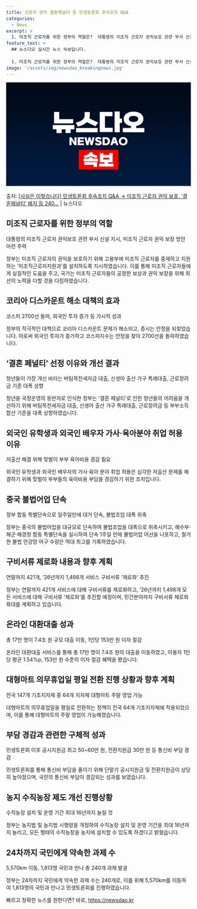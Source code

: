 ```yaml
---
title: 근로자 권익 결혼페널티 등 민생토론회 후속조치 Q&A
categories:
  - News
excerpt: >
  1. 미조직 근로자를 위한 정부의 역할은?  대통령의 미조직 근로자 권익보호 관련 부서 신설 지시, 미조직 …
feature_text: >
  ## 뉴스다오 실시간 뉴스 속보입니다.

  1. 미조직 근로자를 위한 정부의 역할은?  대통령의 미조직 근로자 권익보호 관련 부서 신설 지시, 미조직 …
image: '/assets/img/newsdao_breakingnews.jpg'
---
```


![뉴스다오 속보](/assets/img/newsdao_breakingnews.jpg)

<p>출처: <a href="https://newsdao.kr/3527" rel="dofollow">[사실은 이렇습니다] 민생토론회 후속조치 Q&A → 미조직 근로자 권익 보호, ‘결혼페널티’ 폐지 등 240…</a> | 뉴스다오</p>

<h2 data-ke-size="size26">미조직 근로자를 위한 정부의 역할</h2>
<p data-ke-size="size16">대통령의 미조직 근로자 권익보호 관련 부서 신설 지시, 미조직 근로자 권익 보장 방안 마련 주력</p>
정부는 미조직 근로자의 권익을 보호하기 위해 고용부에 미조직 근로자를 중재하고 지원하는 '미조직근로자지원과'를 설치하도록 지시하였습니다. 
이를 통해 미조직 근로자들에게 실질적인 도움을 주고, 국가는 미조직 근로자들의 공정한 보상과 권익 보장을 위해 최선의 노력을 다할 것을 다짐하였습니다.

<h2 data-ke-size="size26">코리아 디스카운트 해소 대책의 효과</h2>
<p data-ke-size="size16">코스피 2700선 돌파, 외국인 투자 증가 등 가시적 성과</p>
정부의 적극적인 대책으로 코리아 디스카운트 문제가 해소되고, 증시는 안정을 되찾았습니다. 이로써 외국인 투자가 증가하고 코스피지수는 안정을 찾아 2700선을 돌파하였습니다.

<h2 data-ke-size="size26">‘결혼 페널티’ 선정 이유와 개선 결과</h2>
<p data-ke-size="size16">청년들이 가장 개선 바라는 버팀목전세자금 대출, 신생아 출산 가구 특례대출, 근로장려금 기준 대폭 상향</p>
청년을 국정운영의 동반자로 인식한 정부는 '결혼 페널티'로 인한 청년들의 어려움을 개선하기 위해 버팀목전세자금 대출, 신생아 출산 가구 특례대출, 근로장려금 등 부부소득 합산 기준을 대폭 상향하였습니다.

<h2 data-ke-size="size26">외국인 유학생과 외국인 배우자 가사·육아분야 취업 허용 이유</h2>
<p data-ke-size="size16">저출산 해결 위해 맞벌이 부부 육아비용 경감 필요</p>
외국인 유학생과 외국인 배우자의 가사·육아 분야 취업 허용은 심각한 저출산 문제를 해결하기 위해 맞벌이 부부들의 육아비용 부담을 경감하기 위한 조치입니다.

<h2 data-ke-size="size26">중국 불법어업 단속</h2>
<p data-ke-size="size16">정부 합동 특별단속으로 일주일만에 대거 단속, 불법조업 대폭 위축</p>
정부는 중국의 불법어업을 대규모로 단속하여 불법조업을 대폭으로 위축시키고, 해수부·해군·해경청 합동 특별단속을 실시하여 단속 1주일 만에 불법어업 어선을 나포하고, 철거한 불법 안강망 어구 수량은 역대 최고를 기록하였습니다.

<h2 data-ke-size="size26">구비서류 제로화 내용과 향후 계획</h2>
<p data-ke-size="size16">연말까지 421개, ’26년까지 1,498개 서비스 구비서류 ‘제로화’ 추진</p>
정부는 연말까지 421개 서비스에 대해 구비서류를 제로화하고, ’26년까지 1,498개 모든 서비스에 대해 구비서류 ‘제로화’를 추진할 예정이며, 민간분야까지 구비서류 제로화 확대를 계획하고 있습니다.

<h2 data-ke-size="size26">온라인 대환대출 성과</h2>
<p data-ke-size="size16">총 17만 명이 7.4조 원 규모 대출 이동, 1인당 153만 원 이자 절감</p>
온라인 대환대출 서비스를 통해 총 17만 명이 7.4조 원의 대출을 이동하였고, 이용자 1인당 평균 1.54%p, 153만 원 수준의 이자 절감 혜택을 봤습니다.

<h2 data-ke-size="size26">대형마트 의무휴업일 평일 전환 진행 상황과 향후 계획</h2>
<p data-ke-size="size16">전국 147개 기초지자체 중 64개 지자체 대형마트 주말 영업 가능</p>
대형마트의 의무휴업일을 평일로 전환하는 정책이 전국 64개 기초지자체에 적용되었으며, 이를 통해 대형마트의 주말 영업이 가능해졌습니다.

<h2 data-ke-size="size26">부담 경감과 관련한 구체적 성과</h2>
<p data-ke-size="size16">민생토론회 이후 공시지원금 최고 50~60만 원, 전환지원금 30만 원 등 통신비 부담 경감</p>
민생토론회를 통해 통신비 부담을 줄이기 위해 단말기 공시지원금 및 전환지원금이 상당히 높아졌으며, 국민의 통신비 부담이 경감되는 성과를 보였습니다.

<h2 data-ke-size="size26">농지 수직농장 제도 개선 진행상황</h2>
<p data-ke-size="size16">수직농장 설치 및 운영 기간 최대 16년까지 늘릴 것</p>
정부는 농지법 및 농지법 시행령을 개정하여 수직농장 설치 및 운영 기간을 최대 16년까지 늘리고, 모든 형태의 수직농장을 농지에 설치할 수 있도록 하겠다고 밝혔습니다.

<h2 data-ke-size="size26">24차까지 국민에게 약속한 과제 수</h2>
<p data-ke-size="size16">5,570km 이동, 1,813명 국민과 만나 총 240개 과제 발굴</p>
정부는 24차까지 국민에게 약속한 과제 수는 240개로, 이를 위해 5,570km를 이동하여 1,813명의 국민과 만나고 민생토론회를 진행하였습니다. 

빠르고 정확한 뉴스를 원한다면? 바로, <a href="https://newsdao.kr" rel="dofollow">https://newsdao.kr</a>


